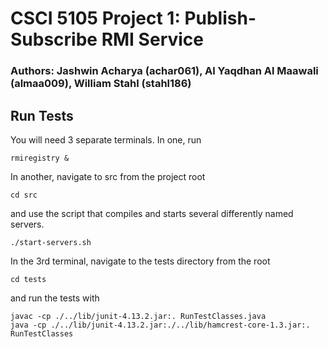 # CSCI 5105 Project 1: Publish-Subscribe RMI Service
### Authors: Jashwin Acharya (achar061), Al Yaqdhan Al Maawali (almaa009), William Stahl (stahl186)

## Run Tests
You will need 3 separate terminals. In one, run
````
rmiregistry &
````
In another, navigate to src from the project root
````
cd src
````
and use the script that compiles and starts several differently named servers.
````
./start-servers.sh
````
In the 3rd terminal, navigate to the tests directory from the root
````
cd tests
````
and run the tests with
````
javac -cp ./../lib/junit-4.13.2.jar:. RunTestClasses.java
java -cp ./../lib/junit-4.13.2.jar:./../lib/hamcrest-core-1.3.jar:. RunTestClasses
````

